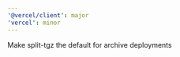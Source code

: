 ```yaml
---
'@vercel/client': major
'vercel': minor
---
```


Make split-tgz the default for archive deployments
